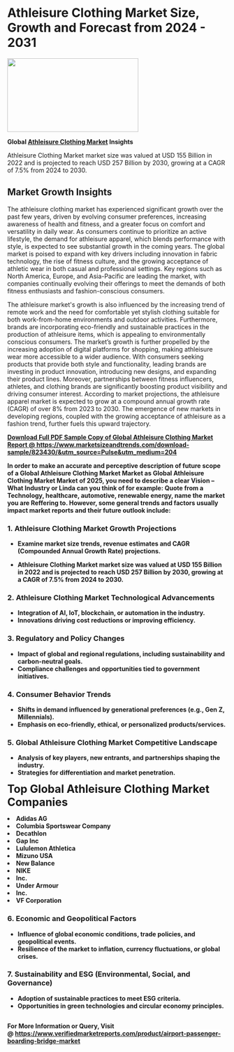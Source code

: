 <H1>Athleisure Clothing Market Size, Growth and Forecast from 2024 - 2031</H1><img class="aligncenter size-medium wp-image-584254" src="https://thirdeyenews.in/wp-content/uploads/2024/09/Global-Market-Research-300x168.jpeg" alt="" width="300" height="168" /><p><strong>Global&nbsp;<a href="https://www.marketsizeandtrends.com/download-sample/823430/&amp;utm_source=Pulse&amp;utm_medium=204">Athleisure Clothing Market</a> Insights</strong></p><p>Athleisure Clothing Market market size was valued at USD 155 Billion in 2022 and is projected to reach USD 257 Billion by 2030, growing at a CAGR of 7.5% from 2024 to 2030.</p><p><h2>Market Growth Insights</h2> <p>The athleisure clothing market has experienced significant growth over the past few years, driven by evolving consumer preferences, increasing awareness of health and fitness, and a greater focus on comfort and versatility in daily wear. As consumers continue to prioritize an active lifestyle, the demand for athleisure apparel, which blends performance with style, is expected to see substantial growth in the coming years. The global market is poised to expand with key drivers including innovation in fabric technology, the rise of fitness culture, and the growing acceptance of athletic wear in both casual and professional settings. Key regions such as North America, Europe, and Asia-Pacific are leading the market, with companies continually evolving their offerings to meet the demands of both fitness enthusiasts and fashion-conscious consumers.</p> <p><strong><a href="#"></a></strong></p> <p>The athleisure market's growth is also influenced by the increasing trend of remote work and the need for comfortable yet stylish clothing suitable for both work-from-home environments and outdoor activities. Furthermore, brands are incorporating eco-friendly and sustainable practices in the production of athleisure items, which is appealing to environmentally conscious consumers. The market’s growth is further propelled by the increasing adoption of digital platforms for shopping, making athleisure wear more accessible to a wider audience. With consumers seeking products that provide both style and functionality, leading brands are investing in product innovation, introducing new designs, and expanding their product lines. Moreover, partnerships between fitness influencers, athletes, and clothing brands are significantly boosting product visibility and driving consumer interest. According to market projections, the athleisure apparel market is expected to grow at a compound annual growth rate (CAGR) of over 8% from 2023 to 2030. The emergence of new markets in developing regions, coupled with the growing acceptance of athleisure as a fashion trend, further fuels this upward trajectory.</p> <p><strong><a href="#"></p><p><span class=""><strong>Download Full PDF Sample Copy of Global Athleisure Clothing Market Report</strong> @ <a href="https://www.marketsizeandtrends.com/download-sample/823430/&amp;utm_source=Pulse&amp;utm_medium=204" target="_blank">https://www.marketsizeandtrends.com/download-sample/823430/&amp;utm_source=Pulse&amp;utm_medium=204</a></span></p><p>In order to make an accurate and perceptive description of future scope of a Global&nbsp;Athleisure Clothing Market Market as Global&nbsp;Athleisure Clothing Market Market of 2025, you need to describe a clear Vision &ndash; What Industry or Linda can you think of for example: Quote from a Technology, healthcare, automotive, renewable energy, name the market you are Reffering to. However, some general trends and factors usually impact market reports and their future outlook include:</p><h3>1.&nbsp;<strong>Athleisure Clothing Market Growth Projections</strong></h3><ul><li>Examine market size trends, revenue estimates and CAGR (Compounded Annual Growth Rate) projections.</li><li><p>Athleisure Clothing Market market size was valued at USD 155 Billion in 2022 and is projected to reach USD 257 Billion by 2030, growing at a CAGR of 7.5% from 2024 to 2030.</p></li></ul><h3>2.&nbsp;<strong>Athleisure Clothing Market Technological Advancements</strong></h3><ul><li>Integration of AI, IoT, blockchain, or automation in the industry.</li><li>Innovations driving cost reductions or improving efficiency.</li></ul><h3>3.&nbsp;<strong>Regulatory and Policy Changes</strong></h3><ul><li>Impact of global and regional regulations, including sustainability and carbon-neutral goals.</li><li>Compliance challenges and opportunities tied to government initiatives.</li></ul><h3>4.&nbsp;<strong>Consumer Behavior Trends</strong></h3><ul><li>Shifts in demand influenced by generational preferences (e.g., Gen Z, Millennials).</li><li>Emphasis on eco-friendly, ethical, or personalized products/services.</li></ul><h3>5.&nbsp;<strong>Global Athleisure Clothing Market Competitive Landscape</strong></h3><ul><li>Analysis of key players, new entrants, and partnerships shaping the industry.</li><li>Strategies for differentiation and market penetration.</li></ul><p data-pm-slice="1 1 []"><span style="color: inherit; font-family: inherit; font-size: 25px;">Top Global Athleisure Clothing Market Companies</span></p><div class="" data-test-id=""><p><li>Adidas AG</li><li> Columbia Sportswear Company</li><li> Decathlon</li><li> Gap Inc</li><li> Lululemon Athletica</li><li> Mizuno USA</li><li> New Balance</li><li> NIKE</li><li> Inc.</li><li> Under Armour</li><li> Inc.</li><li> VF Corporation</li></p></div><h3>6.&nbsp;<strong>Economic and Geopolitical Factors</strong></h3><ul><li>Influence of global economic conditions, trade policies, and geopolitical events.</li><li>Resilience of the market to inflation, currency fluctuations, or global crises.</li></ul><h3>7.&nbsp;<strong>Sustainability and ESG (Environmental, Social, and Governance)</strong></h3><ul><li>Adoption of sustainable practices to meet ESG criteria.</li><li>Opportunities in green technologies and circular economy principles.</li></ul><h2><strong style="font-size: 14px;">For More Information or Query, Visit @&nbsp;</strong><a style="background-color: #ffffff; font-size: 14px;" href="https://www.marketsizeandtrends.com/report/athleisure-clothing-market/" target="_blank">https://www.verifiedmarketreports.com/product/airport-passenger-boarding-bridge-market</a></h2>
